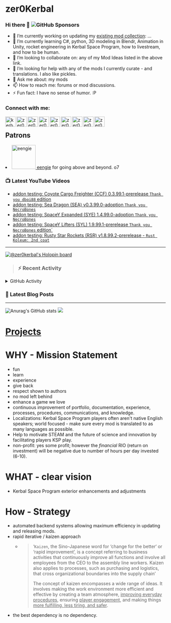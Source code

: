 # zer0Kerbal

### Hi there 👋 ![GitHub Sponsors](https://img.shields.io/github/sponsors/zer0Kerbal?color=purple&label=Github%20Sponsors&style=social)  
- 🔭 I’m currently working on updating my [existing mod collection](https://tinyurl.com/zer0KModTracker): ...
- 🌱 I’m currently learning C#, python, 3D modeling in Blendr, Animation in Unity, rocket engineering in Kerbal Space Program, how to livestream, and how to be human.
- 👯 I’m looking to collaborate on: any of my Mod Ideas listed in the above link.
- 🤔 I’m looking for help with any of the mods I currently curate - and translations. I also like pickles.
- 💬 Ask me about: my mods 
- 📫 How to reach me: forums or mod discussions.
- ⚡ Fun fact: I have no sense of humor. :P

### Connect with me:

<!--[<img align="left" alt="kerbalspaceprogram.com" width="32px" src="https://kerbalspaceprogram.com//favicon.ico" />][website]-->
[<img align="left" alt="kerbalspaceprogram.com" width="32px" src="https://cdn.icon-icons.com/icons2/1381/PNG/32/kerbalspaceprogram_93898.png" />][website]
[<img align="left" alt="zer0Kerbal | CurseForge" width="32px" src="https://cdn.jsdelivr.net/npm/simple-icons@v3/icons/curseforge.svg" />][curseforge]
[<img align="left" alt="zer0Kerbal | Reddit" width="32px" src="https://cdn.icon-icons.com/icons2/1945/PNG/512/iconfinder-reddit-4661631_122483.png" />][reddit]
[<img align="left" alt="zer0Kerbal | Patreon" width="32px" src="https://cdn.icon-icons.com/icons2/2429/PNG/512/patreon_logo_icon_147253.png" />][patreon]
[<img align="left" alt="zer0Kerbal | YouTube" width="32px" src="https://cdn.icon-icons.com/icons2/836/PNG/512/Youtube_icon-icons.com_66802.png" />][youtube]
[<img align="left" alt="zer0Kerbal | Twitch" width="32px" src="https://cdn.icon-icons.com/icons2/2699/PNG/512/twitch_logo_icon_170383.png" />][twitch]
[<img align="left" alt="zer0Kerbal | PayPal" width="32px" src="https://cdn.icon-icons.com/icons2/2699/PNG/512/paypal_logo_icon_168055.png" />][paypal]
[<img align="left" alt="zer0Kerbal | Buy Me a Coffee" width="32px" src="https://www.buymeacoffee.com/assets/img/bmc-meta-new/new/favicon.ico" />][buymeacoffee]
<!-- [<img align="left" alt="zer0Kerbal | buy me a coffee" width="22px" src="https://cdn.jsdelivr.net/npm/simple-icons@v3/icons/buymeacoffee.svg" />][buymeacoffee] -->
[<img align="left" alt="zer0Kerbal | Twitter" width="32px" src="https://cdn.icon-icons.com/icons2/836/PNG/32/Twitter_icon-icons.com_66803.png" />][twitter]
<!-- [<img align="left" alt="zer0Kerbal | Twitter" width="22px" src="https://cdn.jsdelivr.net/npm/simple-icons@v3/icons/twitter.svg" />][twitter] -->
<br />

## Patrons

<li><a href="https://www.reddit.com/user/eengie/"><img border="0" alt="eengie" src="https://i.redd.it/snoovatar/avatars/96418e79-2cd4-4759-91c2-057701985e65.png" width="75" height="75" > eengie</a> for going above and beyond. o7</li>

### 📺 Latest YouTube Videos

<!-- YOUTUBE:START -->
- [addon testing: Coyote Cargo Freighter &lpar;CCF&rpar; 0.3.99.1-prerelease `Thank you dboi88` edition](https://www.youtube.com/watch?v=k-hDRrhR4Lo)
- [addon testing: Sea Dragon &lpar;SEA&rpar; v0.3.99.0-adoption `Thank you NecroBones`](https://www.youtube.com/watch?v=PYjvZm5qa3c)
- [addon testing: SpaceY Expanded &lpar;SYE&rpar; 1.4.99.0-adoption `Thank you NecroBones`](https://www.youtube.com/watch?v=zzMNKu9LCHc)
- [addon testing: SpaceY Lifters &lpar;SYL&rpar; 1.9.99.1-prerelease `Thank you NecroBones` edition`](https://www.youtube.com/watch?v=Wf4b9yQIBWc)
- [addon testing: Rusty Star Rockets &lpar;RSR&rpar; v1.8.99.2-prerelease - `Rust Koleum: 2nd coat`](https://www.youtube.com/watch?v=Fk2gVzntzso)
<!-- YOUTUBE:END -->

---

[![@zer0kerbal's Holopin board](https://holopin.io/api/user/board?user=zer0kerbal)](https://www.holopin.io/@zer0kerbal)

>### :zap: Recent Activity

<details>
  <summary>GitHub Activity</summary>
  
<!--START_SECTION:activity-->
1. 🗣 Commented on [#29](https://github.com/zer0Kerbal/WhimChaser/issues/29) in [zer0Kerbal/WhimChaser](https://github.com/zer0Kerbal/WhimChaser)
2. ❗️ Opened issue [#63](https://github.com/zer0Kerbal/WhimChaser/issues/63) in [zer0Kerbal/WhimChaser](https://github.com/zer0Kerbal/WhimChaser)
3. ❗️ Opened issue [#37](https://github.com/zer0Kerbal/AxialAerospaceLtd/issues/37) in [zer0Kerbal/AxialAerospaceLtd](https://github.com/zer0Kerbal/AxialAerospaceLtd)
4. ❗️ Opened issue [#36](https://github.com/zer0Kerbal/AxialAerospaceLtd/issues/36) in [zer0Kerbal/AxialAerospaceLtd](https://github.com/zer0Kerbal/AxialAerospaceLtd)
5. ❗️ Closed issue [#34](https://github.com/zer0Kerbal/AxialAerospaceLtd/issues/34) in [zer0Kerbal/AxialAerospaceLtd](https://github.com/zer0Kerbal/AxialAerospaceLtd)
6. ❗️ Closed issue [#33](https://github.com/zer0Kerbal/AxialAerospaceLtd/issues/33) in [zer0Kerbal/AxialAerospaceLtd](https://github.com/zer0Kerbal/AxialAerospaceLtd)
7. ❗️ Closed issue [#32](https://github.com/zer0Kerbal/AxialAerospaceLtd/issues/32) in [zer0Kerbal/AxialAerospaceLtd](https://github.com/zer0Kerbal/AxialAerospaceLtd)
8. ❗️ Closed issue [#31](https://github.com/zer0Kerbal/AxialAerospaceLtd/issues/31) in [zer0Kerbal/AxialAerospaceLtd](https://github.com/zer0Kerbal/AxialAerospaceLtd)
9. ❗️ Closed issue [#30](https://github.com/zer0Kerbal/AxialAerospaceLtd/issues/30) in [zer0Kerbal/AxialAerospaceLtd](https://github.com/zer0Kerbal/AxialAerospaceLtd)
10. 🎉 Merged PR [#35](https://github.com/zer0Kerbal/AxialAerospaceLtd/pull/35) in [zer0Kerbal/AxialAerospaceLtd](https://github.com/zer0Kerbal/AxialAerospaceLtd)
<!--END_SECTION:activity-->

</details

---

### 📕 Latest Blog Posts

<!-- BLOG-POST-LIST:START -->
<!-- BLOG-POST-LIST:END -->

<!-- REDDIT-LIST:START -->
<!-- REDDIT-LIST:END -->


---

<!--- [![Anurag's GitHub stats](https://github-readme-stats.vercel.app/api?username=zer0Kerbal)](https://github.com/anuraghazra/github-readme-stats) -->
![Anurag's GitHub stats](https://github-readme-stats.vercel.app/api?username=zer0Kerbal&show_icons=true) <img src="https://github-readme-stats.vercel.app/api/top-langs/?username=zer0kerbal&layout=compact&hide_border=true&bg_color=bada55&langs_count=4">  

# [Projects](projects.md)
   
  
# WHY - Mission Statement

* fun
* learn
* experience
* give back
* respect shown to authors
* no mod left behind
* enhance a game we love
* continuous improvement of portfolio, documentation, experience, processes, procedures, communications, and knowledge.
* Localizations: Kerbal Space Program players often aren't native English speakers; world focused - make sure every mod is translated to as many languages as possible.
* Help to motivate STEAM and the future of science and innovation by facilitating players KSP play.
* non-profit: yes some profit; however the *financial* RIO (return on investment) will be negative due to number of hours per day invested (6-10).

# WHAT - clear vision

* Kerbal Space Program exterior enhancements and adjustments

# How - Strategy

* automated backend systems allowing maximum efficiency in updating and releasing mods.
* rapid iterative / kaizen approach
  * > ‘`Kaizen`, the Sino-Japanese word for ‘change for the better‘ or ‘rapid improvement’, is a concept referring to business activities that continuously improve all functions and involve all employees from the CEO to the assembly line workers. Kaizen also applies to processes, such as purchasing and logistics, that cross organizational boundaries into the supply chain’
    >
    > The concept of kaizen encompasses a wide range of ideas. It involves making the work environment more efficient and effective by creating a team atmosphere, <u>improving everyday procedures</u>, ensuring <u>player engagement</u>, and making things <u>more fulfilling, less tiring, and safer</u>.
- the best dependency is no dependency.

<!--
**zer0Kerbal/zer0Kerbal** is a ✨ _special_ ✨ repository because its `README.md` (this file) appears on your GitHub profile.
<img src="https://wakatime.com/share/@926db0f4-33a1-4545-8aa6-88d1f7186f67/18dd85d3-f64d-4bcc-a3c3-65302497efc0.svg" width=600 height=600> -->

[website]: https://forum.kerbalspaceprogram.com/index.php?/profile/190933-zer0kerbal/
[youtube]: https://www.youtube.com/@zer0Kerbal
[twitter]: https://twitter.com/zer0Kerbal
[curseforge]: https://www.curseforge.com/members/zer0kerbal/projects
[twitch]: https://www.twitch.tv/zer0kerbal

[reddit]: https://www.reddit.com/user/zer0Kerbal
[patreon]: https://www.patreon.com/zer0Kerbal
[paypal]: https://www.paypal.com/donate?hosted_button_id=DC22YHMEJREKL
[buymeacoffee]: http://buymeacoffee.com/zer0Kerbal

